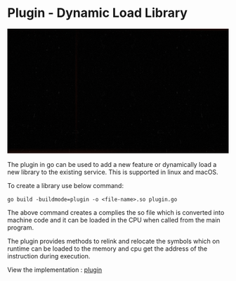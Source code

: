# Plugin - Dynamic Load Library

![plugin](../../assets/plugin.gif)

The plugin in go can be used to add a new feature or dynamically load a new library to the existing service.
This is supported in linux and macOS.

To create a library use below command:

```
go build -buildmode=plugin -o <file-name>.so plugin.go
```

The above command creates a complies the so file which is converted into machine code and it can be loaded in the CPU when called from the main program.

The plugin provides methods to relink and relocate the symbols which on runtime can be loaded to the memory and cpu get the address of the instruction during execution.

View the implementation : [plugin](../../code/plugin/statisitcs.go)